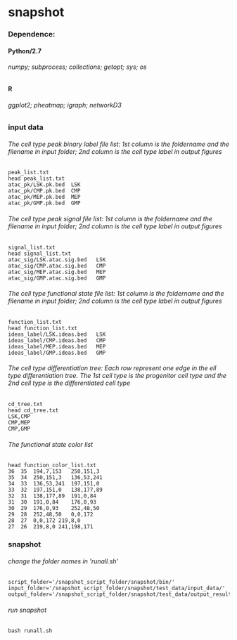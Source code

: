# snapshot


### Dependence:
#### Python/2.7
###### numpy; subprocess; collections; getopt; sys; os
#### R
###### ggplot2; pheatmap; igraph; networkD3

### input data
###### The cell type peak binary label file list: 1st column is the foldername and the filename in input folder; 2nd column is the cell type label in output figures
```
peak_list.txt
head peak_list.txt 
atac_pk/LSK.pk.bed	LSK
atac_pk/CMP.pk.bed	CMP
atac_pk/MEP.pk.bed	MEP
atac_pk/GMP.pk.bed	GMP
```

###### The cell type peak signal file list: 1st column is the foldername and the filename in input folder; 2nd column is the cell type label in output figures
```
signal_list.txt
head signal_list.txt 
atac_sig/LSK.atac.sig.bed	LSK
atac_sig/CMP.atac.sig.bed	CMP
atac_sig/MEP.atac.sig.bed	MEP
atac_sig/GMP.atac.sig.bed	GMP
```

###### The cell type functional state file list: 1st column is the foldername and the filename in input folder; 2nd column is the cell type label in output figures
```
function_list.txt
head function_list.txt 
ideas_label/LSK.ideas.bed	LSK
ideas_label/CMP.ideas.bed	CMP
ideas_label/MEP.ideas.bed	MEP
ideas_label/GMP.ideas.bed	GMP
```

###### The cell type differentiation tree: Each row represent one edge in the ell type differentiation tree. The 1st cell type is the progenitor cell type and the 2nd cell type is the differentiated cell type
```
cd_tree.txt 
head cd_tree.txt
LSK,CMP
CMP,MEP
CMP,GMP
```

###### The functional state color list
```
head function_color_list.txt
36	35	194,7,153	250,151,3
35	34	250,151,3	136,53,241
34	33	136,53,241	197,151,0
33	32	197,151,0	138,177,89
32	31	138,177,89	191,0,84
31	30	191,0,84	176,0,93
30	29	176,0,93	252,48,50
29	28	252,48,50	0,0,172
28	27	0,0,172	219,8,0
27	26	219,8,0	241,198,171
```

### snapshot
###### change the folder names in 'runall.sh'
```
script_folder='/snapshot_script_folder/snapshot/bin/'
input_folder='/snapshot_script_folder/snapshot/test_data/input_data/'
output_folder='/snapshot_script_folder/snapshot/test_data/output_result/'
```

###### run snapshot
```
bash runall.sh
```

